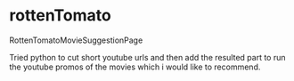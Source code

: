 # rottenTomato
RottenTomatoMovieSuggestionPage

Tried python to cut short youtube urls and then add the resulted part to run the youtube promos of the movies which i would like to recommend.
